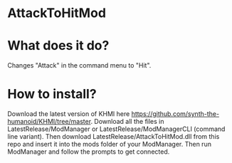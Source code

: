 # AttackToHitMod

# What does it do?
Changes "Attack" in the command menu to "Hit".

# How to install?
Download the latest version of KHMI here https://github.com/synth-the-humanoid/KHMI/tree/master. Download all the files in LatestRelease/ModManager or LatestRelease/ModManagerCLI (command line variant). Then download LatestRelease/AttackToHitMod.dll from this repo and insert it into the mods folder of your ModManager. Then run ModManager and follow the prompts to get connected.
